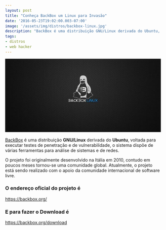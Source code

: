 ```yaml
---
layout: post
title: "Conheça BackBox um Linux para Invasão"
date: '2016-05-23T19:02:00.003-07:00'
image: '/assets/img/distros/backbox-linux.jpg'
description: "BackBox é uma distribuição GNU/Linux derivada do Ubuntu, voltada para executar testes de penetração e de vulnerabilidade"
tags:
- distros
- web hacker
---
```


![Conheça BackBox um Linux para Invasão](/assets/img/distros/backbox-linux.jpg "Conheça BackBox um Linux para Invasão")

[BackBox](https://backbox.org/) é uma distribuição __GNU/Linux__ derivada do __Ubuntu__, voltada para executar testes de penetração e de vulnerabilidade, o sistema dispõe de várias ferramentas para análise de sistemas e de redes.

O projeto foi originalmente desenvolvido na Itália em 2010, contudo em poucos meses tornou-se uma comunidade global. Atualmente, o projeto está sendo realizado com o apoio da comunidade internacional de software livre.

### O endereço oficial do projeto é
<https://backbox.org/>

### E para fazer o Download é
<https://backbox.org/download>

<script async src="https://pagead2.googlesyndication.com/pagead/js/adsbygoogle.js"></script>

<!-- Informat -->
<ins class="adsbygoogle"
 style="display:block"
 data-ad-client="ca-pub-2838251107855362"
 data-ad-slot="2327980059"
 data-ad-format="auto"
 data-full-width-responsive="true"></ins>

<script>
(adsbygoogle = window.adsbygoogle || []).push({});
</script>


